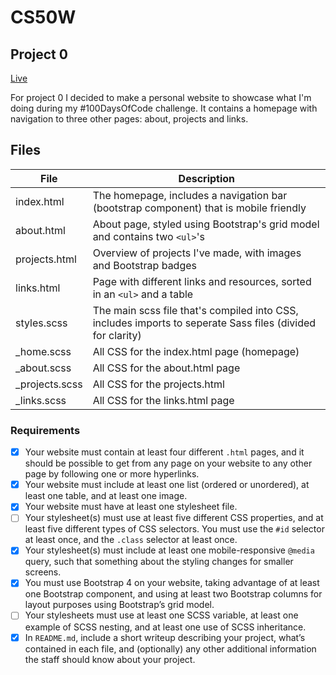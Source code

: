 # CS50W
## Project 0 

[Live](https://github.com/ElineJ)

For project 0 I decided to make a personal website to showcase what I'm doing during my #100DaysOfCode challenge. It contains a homepage with navigation to three other pages: about, projects and links.

## Files

File           | Description
-------------  | -------------
index.html     | The homepage, includes a navigation bar (bootstrap component) that is mobile friendly 
about.html     | About page, styled using Bootstrap's grid model and contains two `<ul>`'s
projects.html  | Overview of projects I've made, with images and Bootstrap badges
links.html     | Page with different links and resources, sorted in an `<ul>` and a table
styles.scss    | The main scss file that's compiled into CSS, includes imports to seperate Sass files (divided for clarity)
_home.scss     | All CSS for the index.html page (homepage)
_about.scss    | All CSS for the about.html page
_projects.scss | All CSS for the projects.html
_links.scss    | All CSS for the links.html page



### Requirements
- [x] Your website must contain at least four different `.html` pages, and it should be possible to get from any page on your website to any other page by following one or more hyperlinks.
- [x] Your website must include at least one list (ordered or unordered), at least one table, and at least one image.
- [x] Your website must have at least one stylesheet file.
- [ ] Your stylesheet(s) must use at least five different CSS properties, and at least five different types of CSS selectors. You must use the `#id` selector at least once, and the `.class` selector at least once.
- [x] Your stylesheet(s) must include at least one mobile-responsive `@media` query, such that something about the styling changes for smaller screens.
- [x] You must use Bootstrap 4 on your website, taking advantage of at least one Bootstrap component, and using at least two Bootstrap columns for layout purposes using Bootstrap’s grid model.
- [ ] Your stylesheets must use at least one SCSS variable, at least one example of SCSS nesting, and at least one use of SCSS inheritance.
- [x] In `README.md`, include a short writeup describing your project, what’s contained in each file, and (optionally) any other additional information the staff should know about your project.